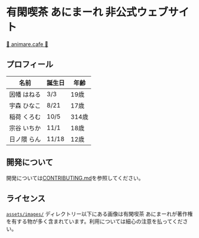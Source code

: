 # 有閑喫茶 あにまーれ 非公式ウェブサイト

[:yellow_heart: animare.cafe :yellow_heart:](https://animare.cafe/)

## プロフィール

| 名前        | 誕生日 | 年齢  |
|-------------|--------|-------|
| 因幡 はねる | 3/3    | 19歳  |
| 宇森 ひなこ | 8/21   | 17歳  |
| 稲荷 くろむ | 10/5   | 314歳 |
| 宗谷 いちか | 11/1   | 18歳  |
| 日ノ隈 らん | 11/18  | 12歳  |

## 開発について

開発については[CONTRIBUTING.md](/CONTRIBUTING.md)を参照してください。

## ライセンス

[`assets/images/`](/assets/images/) ディレクトリー以下にある画像は有閑喫茶 あにまーれが著作権を有する物が多く含まれています。利用については細心の注意を払ってください。
